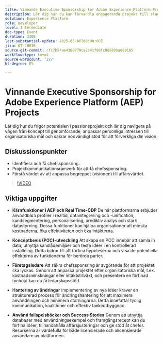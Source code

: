 ```yaml
---
title: Vinnande Executive Sponsorship for Adobe Experience Platform Projects
description: Lär dig hur du kan förvandla engagerande projekt till slagkraftiga initiativ genom att anpassa visionen efter affärsmålen, få chefsköp och använda AEP/RT-CDP för att öka värdet.
solution: Experience Platform
role: Developer
level: Intermediate
doc-type: Event
duration: 3308
last-substantial-update: 2025-05-08T00:00:00Z
jira: KT-18018
source-git-commit: cfc7b54ae4360779ca2c41f88fc08089bae99165
workflow-type: tm+mt
source-wordcount: '277'
ht-degree: 0%

---
```



# Vinnande Executive Sponsorship for Adobe Experience Platform (AEP) Projects

Lär dig hur du frigör potentialen i passionsprojekt och lär dig navigera på vägen från koncept till genomförande, anpassar personliga intressen till organisatoriska mål och säkrar nödvändigt stöd för att förverkliga din vision.

## Diskussionspunkter

* Identifiera och få chefssponsring.
* Projektkommunikationsramverk för att få chefssponsring.
* Förstå värdet av att anpassa begreppet (visionen) till affärsvärdet.

>[!VIDEO](https://video.tv.adobe.com/v/3458041/?learn=on&enablevpops)

## Viktiga uppgifter

* **Kärnfunktioner i AEP och Real Time-CDP** De här plattformarna erbjuder användbara profiler i realtid, dataintegrering och -unification, kundsegmentering, personalisering, prediktiv analys och stark datastyrning. Dessa funktioner kan hjälpa organisationer att minska kostnaderna, öka effektiviteten och öka intäkterna.

* **Konceptbevis (POC)-utveckling** Att skapa en POC innebär att samla in data, utnyttja sandlådemiljöer och testa idéer i en kontrollerad inställning. Detta bidrar till att förfina hypoteserna och visa de potentiella effekterna av funktionerna för berörda parter.

* **Företagsledare** Att säkra chefssponsring är avgörande för att projektet ska lyckas.  Genom att anpassa projektet efter organisatoriska mål, t.ex. kostnadsminskningar eller intäktstillväxt, och presentera en förfinad tonhöjd kan du få ledarskapsstöd.

* **Hantering av ändringar** Implementering av nya idéer kräver en strukturerad process för ändringshantering för att maximera användningen och minimera störningarna.  Detta innefattar tydlig kommunikation, koalitioner och effektiv tankeutbyggnad.

* **Använd fallspelsböcker och Success Stories** Genom att utnyttja databaser med användningsexempel och framgångsrecept kan du förfina idéer, tillhandahålla affärsjusteringar och ge stöd åt chefer.  Resurserna är värdefulla för både licensierade och olicensierade användare av plattformen.
